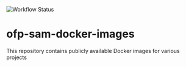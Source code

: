 ![Workflow Status](https://github.com/PacificCommunity/ofp-sam-docker-images/actions/workflows/build-and-push.yml/badge.svg)

# ofp-sam-docker-images
This repository contains publicly available Docker images for various projects
